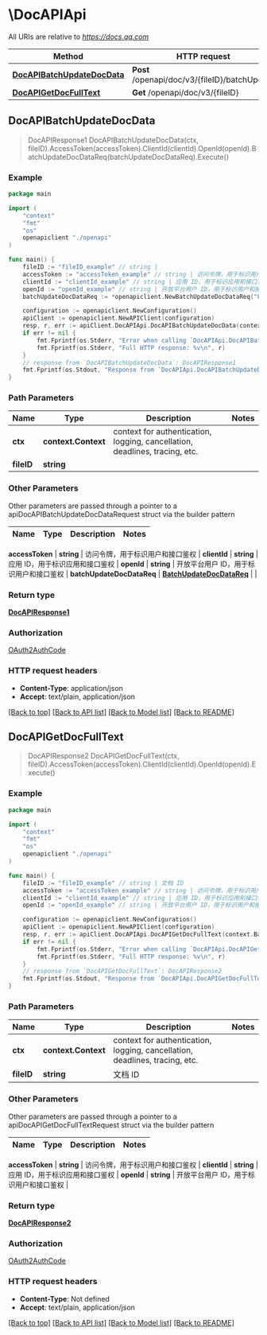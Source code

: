 # \DocAPIApi

All URIs are relative to *https://docs.qq.com*

Method | HTTP request | Description
------------- | ------------- | -------------
[**DocAPIBatchUpdateDocData**](DocAPIApi.md#DocAPIBatchUpdateDocData) | **Post** /openapi/doc/v3/{fileID}/batchUpdate | 
[**DocAPIGetDocFullText**](DocAPIApi.md#DocAPIGetDocFullText) | **Get** /openapi/doc/v3/{fileID} | 



## DocAPIBatchUpdateDocData

> DocAPIResponse1 DocAPIBatchUpdateDocData(ctx, fileID).AccessToken(accessToken).ClientId(clientId).OpenId(openId).BatchUpdateDocDataReq(batchUpdateDocDataReq).Execute()





### Example

```go
package main

import (
    "context"
    "fmt"
    "os"
    openapiclient "./openapi"
)

func main() {
    fileID := "fileID_example" // string | 
    accessToken := "accessToken_example" // string | 访问令牌，用于标识用户和接口鉴权
    clientId := "clientId_example" // string | 应用 ID，用于标识应用和接口鉴权
    openId := "openId_example" // string | 开放平台用户 ID，用于标识用户和接口鉴权
    batchUpdateDocDataReq := *openapiclient.NewBatchUpdateDocDataReq("FileID_example", []openapiclient.Request{*openapiclient.NewRequest()}) // BatchUpdateDocDataReq | 

    configuration := openapiclient.NewConfiguration()
    apiClient := openapiclient.NewAPIClient(configuration)
    resp, r, err := apiClient.DocAPIApi.DocAPIBatchUpdateDocData(context.Background(), fileID).AccessToken(accessToken).ClientId(clientId).OpenId(openId).BatchUpdateDocDataReq(batchUpdateDocDataReq).Execute()
    if err != nil {
        fmt.Fprintf(os.Stderr, "Error when calling `DocAPIApi.DocAPIBatchUpdateDocData``: %v\n", err)
        fmt.Fprintf(os.Stderr, "Full HTTP response: %v\n", r)
    }
    // response from `DocAPIBatchUpdateDocData`: DocAPIResponse1
    fmt.Fprintf(os.Stdout, "Response from `DocAPIApi.DocAPIBatchUpdateDocData`: %v\n", resp)
}
```

### Path Parameters


Name | Type | Description  | Notes
------------- | ------------- | ------------- | -------------
**ctx** | **context.Context** | context for authentication, logging, cancellation, deadlines, tracing, etc.
**fileID** | **string** |  | 

### Other Parameters

Other parameters are passed through a pointer to a apiDocAPIBatchUpdateDocDataRequest struct via the builder pattern


Name | Type | Description  | Notes
------------- | ------------- | ------------- | -------------

 **accessToken** | **string** | 访问令牌，用于标识用户和接口鉴权 | 
 **clientId** | **string** | 应用 ID，用于标识应用和接口鉴权 | 
 **openId** | **string** | 开放平台用户 ID，用于标识用户和接口鉴权 | 
 **batchUpdateDocDataReq** | [**BatchUpdateDocDataReq**](BatchUpdateDocDataReq.md) |  | 

### Return type

[**DocAPIResponse1**](DocAPIResponse1.md)

### Authorization

[OAuth2AuthCode](../README.md#OAuth2AuthCode)

### HTTP request headers

- **Content-Type**: application/json
- **Accept**: text/plain, application/json

[[Back to top]](#) [[Back to API list]](../README.md#documentation-for-api-endpoints)
[[Back to Model list]](../README.md#documentation-for-models)
[[Back to README]](../README.md)


## DocAPIGetDocFullText

> DocAPIResponse2 DocAPIGetDocFullText(ctx, fileID).AccessToken(accessToken).ClientId(clientId).OpenId(openId).Execute()





### Example

```go
package main

import (
    "context"
    "fmt"
    "os"
    openapiclient "./openapi"
)

func main() {
    fileID := "fileID_example" // string | 文档 ID
    accessToken := "accessToken_example" // string | 访问令牌，用于标识用户和接口鉴权
    clientId := "clientId_example" // string | 应用 ID，用于标识应用和接口鉴权
    openId := "openId_example" // string | 开放平台用户 ID，用于标识用户和接口鉴权

    configuration := openapiclient.NewConfiguration()
    apiClient := openapiclient.NewAPIClient(configuration)
    resp, r, err := apiClient.DocAPIApi.DocAPIGetDocFullText(context.Background(), fileID).AccessToken(accessToken).ClientId(clientId).OpenId(openId).Execute()
    if err != nil {
        fmt.Fprintf(os.Stderr, "Error when calling `DocAPIApi.DocAPIGetDocFullText``: %v\n", err)
        fmt.Fprintf(os.Stderr, "Full HTTP response: %v\n", r)
    }
    // response from `DocAPIGetDocFullText`: DocAPIResponse2
    fmt.Fprintf(os.Stdout, "Response from `DocAPIApi.DocAPIGetDocFullText`: %v\n", resp)
}
```

### Path Parameters


Name | Type | Description  | Notes
------------- | ------------- | ------------- | -------------
**ctx** | **context.Context** | context for authentication, logging, cancellation, deadlines, tracing, etc.
**fileID** | **string** | 文档 ID | 

### Other Parameters

Other parameters are passed through a pointer to a apiDocAPIGetDocFullTextRequest struct via the builder pattern


Name | Type | Description  | Notes
------------- | ------------- | ------------- | -------------

 **accessToken** | **string** | 访问令牌，用于标识用户和接口鉴权 | 
 **clientId** | **string** | 应用 ID，用于标识应用和接口鉴权 | 
 **openId** | **string** | 开放平台用户 ID，用于标识用户和接口鉴权 | 

### Return type

[**DocAPIResponse2**](DocAPIResponse2.md)

### Authorization

[OAuth2AuthCode](../README.md#OAuth2AuthCode)

### HTTP request headers

- **Content-Type**: Not defined
- **Accept**: text/plain, application/json

[[Back to top]](#) [[Back to API list]](../README.md#documentation-for-api-endpoints)
[[Back to Model list]](../README.md#documentation-for-models)
[[Back to README]](../README.md)

